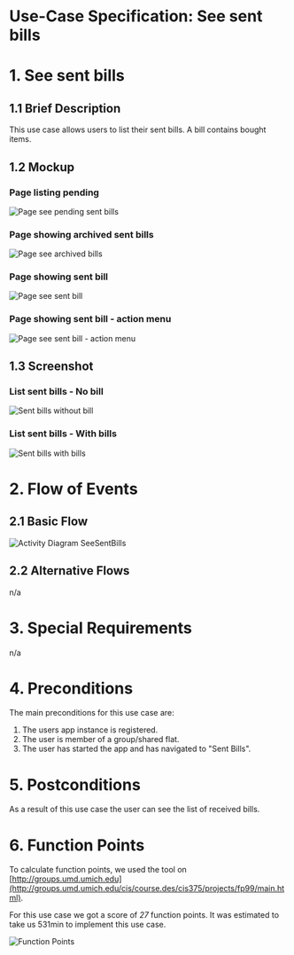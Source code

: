 # Use-Case Specification: See sent bills

# 1. See sent bills

## 1.1 Brief Description
This use case allows users to list their sent bills. A bill contains bought items.

## 1.2 Mockup
### Page listing pending
![Page see pending sent bills](../Mockups/uc_see_sent_bills_pending_list.png)

### Page showing archived sent bills
![Page see archived bills](../Mockups/uc_see_sent_bills_archive_list.png)

### Page showing sent bill
![Page see sent bill](../Mockups/uc_see_sent_bills_detail.png)

### Page showing sent bill - action menu
![Page see sent bill - action menu](../Mockups/uc_see_sent_bills_detail_actions.png)

## 1.3 Screenshot
### List sent bills - No bill
![Sent bills without bill](../Screenshots/sent_bills_empty.png)

### List sent bills - With bills
![Sent bills with bills](../Screenshots/sent_bills_bill.png)

# 2. Flow of Events

## 2.1 Basic Flow
![Activity Diagram SeeSentBills](../ActivityDiagrams/uc_see_sent_bills.png)

## 2.2 Alternative Flows
n/a

# 3. Special Requirements
n/a

# 4. Preconditions
The main preconditions for this use case are:

 1. The users app instance is registered.
 2. The user is member of a group/shared flat.
 3. The user has started the app and has navigated to "Sent Bills".

# 5. Postconditions
As a result of this use case the user can see the list of received bills.

# 6. Function Points
To calculate function points, we used the tool on [http://groups.umd.umich.edu](http://groups.umd.umich.edu/cis/course.des/cis375/projects/fp99/main.html).

For this use case we got a score of *27* function points. It was estimated to take us 531min to implement this use case.

![Function Points](../FunctionPoints/ListSendBills.PNG)
